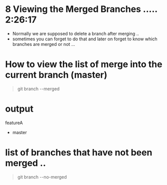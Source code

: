# 8 Viewing the Merged Branches ..... 2:26:17

- Normally we are supposed to delete a branch after merging .. 
- sometimes you can forget to do that and later on forget to know which branches are merged or not ... 

# How to view the list of merge into the current branch (master)  

> git branch --merged 

# output 
  featureA
* master


# list of branches that have not been merged .. 

> git branch --no-merged 




